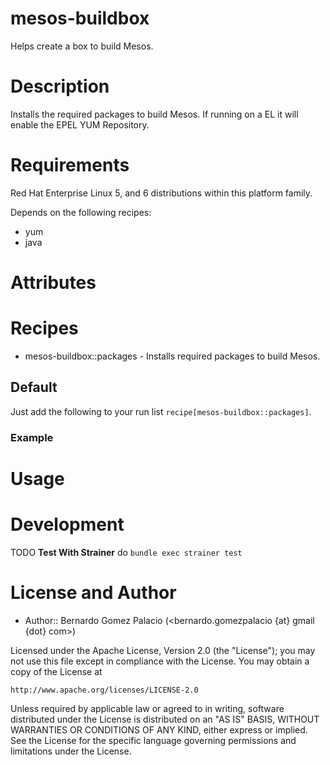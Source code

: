 mesos-buildbox
==============

Helps create a box to build Mesos.

# Description

Installs the required packages to build Mesos. If running on a EL it will enable the EPEL YUM Repository.

# Requirements

Red Hat Enterprise Linux 5, and 6 distributions within this platform
family.

Depends on the following recipes:

* yum
* java


# Attributes

# Recipes

* mesos-buildbox::packages - Installs required packages to build Mesos.

## Default

Just add the following to your run list `recipe[mesos-buildbox::packages]`.

### Example

# Usage

# Development

TODO **Test With Strainer** do `bundle exec strainer test`

# License and Author

* Author:: Bernardo Gomez Palacio (<bernardo.gomezpalacio {at} gmail {dot} com>)

Licensed under the Apache License, Version 2.0 (the "License");
you may not use this file except in compliance with the License.
You may obtain a copy of the License at

    http://www.apache.org/licenses/LICENSE-2.0

Unless required by applicable law or agreed to in writing, software
distributed under the License is distributed on an "AS IS" BASIS,
WITHOUT WARRANTIES OR CONDITIONS OF ANY KIND, either express or implied.
See the License for the specific language governing permissions and
limitations under the License.
